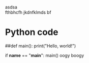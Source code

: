 asdsa  
fthbhcfh jkdnfklmds bf

# Python code
##def main():
    print("Hello, world!")

if __name__ == "__main__":
    main()
oogy boogy